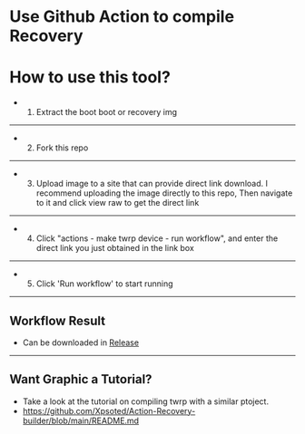 # Use Github Action to compile Recovery 

# How to use this tool?

 - 1. Extract the boot boot or recovery img
-----

 - 2. Fork this repo
-----

 - 3. Upload image to a site that can provide direct link download. I recommend uploading the image directly to this repo, Then navigate to it and click view raw to get the direct link
-----

 - 4. Click "actions - make twrp device - run workflow", and enter the direct link you just obtained in the link box
-----

 - 5. Click 'Run workflow' to start running
-----

## Workflow Result

 - Can be downloaded in [Release](../../releases)
-----

## Want Graphic a Tutorial?
 
 - Take a look at the tutorial on compiling twrp with a similar ptoject.
 - https://github.com/Xpsoted/Action-Recovery-builder/blob/main/README.md

